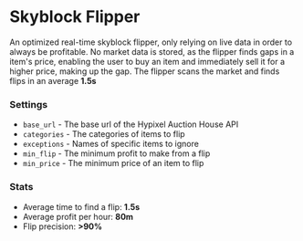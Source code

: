 # Skyblock Flipper
An optimized real-time skyblock flipper, only relying on live data in order to always be profitable.
No market data is stored, as the flipper finds gaps in a item's price, enabling the user to buy an item and immediately sell it for a higher price, making up the gap.
The flipper scans the market and finds flips in an average **1.5s**

### Settings
- `base_url` - The base url of the Hypixel Auction House API
- `categories` - The categories of items to flip
- `exceptions` - Names of specific items to ignore
- `min_flip` - The minimum profit to make from a flip
- `min_price` - The minimum price of an item to flip

### Stats
- Average time to find a flip: **1.5s**
- Average profit per hour: **80m**
- Flip precision: **>90%**

